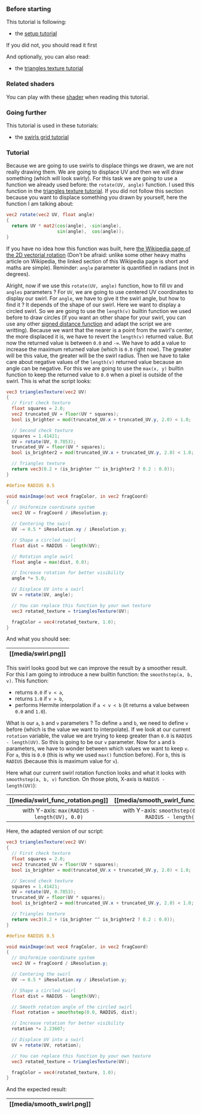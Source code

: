 ### Before starting

This tutorial is following:
- the [setup tutorial](Setup)

If you did not, you should read it first

And optionally, you can also read:
- the [triangles texture tutorial](Triangles-texture)

### Related shaders

You can play with these [shader]() when reading this tutorial.

### Going further

This tutorial is used in these tutorials:
- the [swirls grid tutorial](Swirls-grid)

### Tutorial

Because we are going to use swirls to displace things we drawn, we are not
really drawing them. We are going to displace UV and then we will draw
something (which will look swirly). For this task we are going to use a
function we already used before: the `rotate(UV, angle)` function. I used this
function in the [triangles texture tutorial](Triangles-texture). If you
did not follow this section because you want to displace something you drawn
by yourself, here the function I am talking about:

```glsl
vec2 rotate(vec2 UV, float angle)
{
  return UV * mat2(cos(angle), -sin(angle),
                   sin(angle),  cos(angle));
}
```

If you have no idea how this function was built, here
[the Wikipedia page of the 2D vectorial rotation](https://en.wikipedia.org/wiki/Rotation_(mathematics)#Two_dimensions)
(Don't be afraid: unlike some other heavy maths article on Wikipedia, the
linked section of this Wikipedia page is short and maths are simple).
Reminder: `angle` parameter is quantified in radians (not in degrees).

Alright, now if we use this `rotate(UV, angle)` function, how to fill `UV` and
`angles` parameters ? For `UV`, we are going to use centered UV coordinates to
display our swirl. For `angle`, we have to give it the swirl angle, but how to
find it ? It depends of the shape of our swirl. Here we want to display a
circled swirl. So we are going to use the `length(v)` builtin function we used
before to draw circles (if you want an other shape for your swirl, you can use
any other
[signed distance function](https://iquilezles.org/articles/distfunctions2d/)
and adapt the script we are writting). Because we want that the nearer is a
point from the swirl's center, the more displaced it is, we have to revert the
`length(v)` returned value. But now the returned value is between `0.0` and
`-∞`. We have to add a value to increase the maximum returned value (which is
`0.0` right now). The greater will be this value, the greater will be the
swirl radius. Then we have to take care about negative values of the
`length(v)` returned value because an angle can be negative. For this we are
going to use the `max(x, y)` builtin function to keep the returned value to
`0.0` when a pixel is outside of the swirl. This is what the script looks:

```glsl
vec3 trianglesTexture(vec2 UV)
{
  // First check texture
  float squares = 2.0;
  vec2 truncated_UV = floor(UV * squares);
  bool is_brighter = mod(truncated_UV.x + truncated_UV.y, 2.0) < 1.0;

  // Second check texture
  squares = 1.41421;
  UV = rotate(UV, 0.7853);
  truncated_UV = floor(UV * squares);
  bool is_brighter2 = mod(truncated_UV.x + truncated_UV.y, 2.0) < 1.0;

  // Triangles texture
  return vec3(0.2 + (is_brighter ^^ is_brighter2 ? 0.2 : 0.0));
}

#define RADIUS 0.5

void mainImage(out vec4 fragColor, in vec2 fragCoord)
{
  // Uniformize coordinate system
  vec2 UV = fragCoord / iResolution.y;

  // Centering the swirl
  UV -= 0.5 * iResolution.xy / iResolution.y;

  // Shape a circled swirl
  float dist = RADIUS - length(UV);

  // Rotation angle swirl
  float angle = max(dist, 0.0);

  // Increase rotation for better visibility
  angle *= 5.0;

  // Displace UV into a swirl
  UV = rotate(UV, angle);

  // You can replace this function by your own texture
  vec3 rotated_texture = trianglesTexture(UV);

  fragColor = vec4(rotated_texture, 1.0);
}
```

And what you should see:

|[[media/swirl.png]]|
|:--:|

This swirl looks good but we can improve the result by a smoother result. For
this I am going to introduce a new builtin function: the
`smoothstep(a, b, v)`. This function:
- returns `0.0` if `v < a`,
- returns `1.0` if `v > b`,
- performs Hermite interpolation if `a < v < b` (it returns a value between
`0.0` and `1.0`).

What is our `a`, `b` and `v` parameters ? To define `a` and `b`, we need to
define `v` before (which is the value we want to interpolate). If we look at
our current `rotation` variable, the value we are trying to keep greater than
`0.0` is `RADIUS - length(UV)`. So this is going to be our `v` parameter. Now
for `a` and `b` parameters, we have to wonder between which values we want to
keep `v`. For `a`, this is `0.0` (this is why we used `max()` function
before). For `b`, this is `RADIUS` (because this is maximum value for `v`).

Here what our current swirl rotation function looks and what it looks with
`smoothstep(a, b, v)` function. On those plots, X-axis is
`RADIUS - length(UV)`):

|[[media/swirl_func_rotation.png]]|[[media/smooth_swirl_func_rotation.png]]|
|:--:|:--:|
|with Y-axis: `max(RADIUS - length(UV), 0.0)`|with Y-axis: `smoothstep(0.0, RADIUS, RADIUS - length(UV))`|

Here, the adapted version of our script:

```glsl
vec3 trianglesTexture(vec2 UV)
{
  // First check texture
  float squares = 2.0;
  vec2 truncated_UV = floor(UV * squares);
  bool is_brighter = mod(truncated_UV.x + truncated_UV.y, 2.0) < 1.0;

  // Second check texture
  squares = 1.41421;
  UV = rotate(UV, 0.7853);
  truncated_UV = floor(UV * squares);
  bool is_brighter2 = mod(truncated_UV.x + truncated_UV.y, 2.0) < 1.0;

  // Triangles texture
  return vec3(0.2 + (is_brighter ^^ is_brighter2 ? 0.2 : 0.0));
}

#define RADIUS 0.5

void mainImage(out vec4 fragColor, in vec2 fragCoord)
{
  // Uniformize coordinate system
  vec2 UV = fragCoord / iResolution.y;

  // Centering the swirl
  UV -= 0.5 * iResolution.xy / iResolution.y;

  // Shape a circled swirl
  float dist = RADIUS - length(UV);

  // Smooth rotation angle of the circled swirl
  float rotation = smoothstep(0.0, RADIUS, dist);

  // Increase rotation for better visibility
  rotation *= 2.23607;

  // Displace UV into a swirl
  UV = rotate(UV, rotation);

  // You can replace this function by your own texture
  vec3 rotated_texture = trianglesTexture(UV);

  fragColor = vec4(rotated_texture, 1.0);
}
```

And the expected result:

|[[media/smooth_swirl.png]]|
|:--:|
